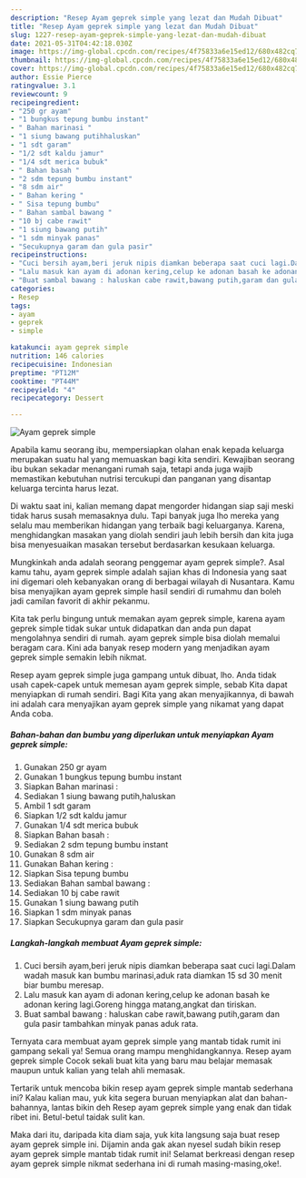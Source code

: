 ```yaml
---
description: "Resep Ayam geprek simple yang lezat dan Mudah Dibuat"
title: "Resep Ayam geprek simple yang lezat dan Mudah Dibuat"
slug: 1227-resep-ayam-geprek-simple-yang-lezat-dan-mudah-dibuat
date: 2021-05-31T04:42:18.030Z
image: https://img-global.cpcdn.com/recipes/4f75833a6e15ed12/680x482cq70/ayam-geprek-simple-foto-resep-utama.jpg
thumbnail: https://img-global.cpcdn.com/recipes/4f75833a6e15ed12/680x482cq70/ayam-geprek-simple-foto-resep-utama.jpg
cover: https://img-global.cpcdn.com/recipes/4f75833a6e15ed12/680x482cq70/ayam-geprek-simple-foto-resep-utama.jpg
author: Essie Pierce
ratingvalue: 3.1
reviewcount: 9
recipeingredient:
- "250 gr ayam"
- "1 bungkus tepung bumbu instant"
- " Bahan marinasi "
- "1 siung bawang putihhaluskan"
- "1 sdt garam"
- "1/2 sdt kaldu jamur"
- "1/4 sdt merica bubuk"
- " Bahan basah "
- "2 sdm tepung bumbu instant"
- "8 sdm air"
- " Bahan kering "
- " Sisa tepung bumbu"
- " Bahan sambal bawang "
- "10 bj cabe rawit"
- "1 siung bawang putih"
- "1 sdm minyak panas"
- "Secukupnya garam dan gula pasir"
recipeinstructions:
- "Cuci bersih ayam,beri jeruk nipis diamkan beberapa saat cuci lagi.Dalam wadah masuk kan bumbu marinasi,aduk rata diamkan 15 sd 30 menit biar bumbu meresap."
- "Lalu masuk kan ayam di adonan kering,celup ke adonan basah ke adonan kering lagi.Goreng hingga matang,angkat dan tiriskan."
- "Buat sambal bawang : haluskan cabe rawit,bawang putih,garam dan gula pasir tambahkan minyak panas aduk rata."
categories:
- Resep
tags:
- ayam
- geprek
- simple

katakunci: ayam geprek simple 
nutrition: 146 calories
recipecuisine: Indonesian
preptime: "PT12M"
cooktime: "PT44M"
recipeyield: "4"
recipecategory: Dessert

---
```



![Ayam geprek simple](https://img-global.cpcdn.com/recipes/4f75833a6e15ed12/680x482cq70/ayam-geprek-simple-foto-resep-utama.jpg)

Apabila kamu seorang ibu, mempersiapkan olahan enak kepada keluarga merupakan suatu hal yang memuaskan bagi kita sendiri. Kewajiban seorang ibu bukan sekadar menangani rumah saja, tetapi anda juga wajib memastikan kebutuhan nutrisi tercukupi dan panganan yang disantap keluarga tercinta harus lezat.

Di waktu  saat ini, kalian memang dapat mengorder hidangan siap saji meski tidak harus susah memasaknya dulu. Tapi banyak juga lho mereka yang selalu mau memberikan hidangan yang terbaik bagi keluarganya. Karena, menghidangkan masakan yang diolah sendiri jauh lebih bersih dan kita juga bisa menyesuaikan masakan tersebut berdasarkan kesukaan keluarga. 



Mungkinkah anda adalah seorang penggemar ayam geprek simple?. Asal kamu tahu, ayam geprek simple adalah sajian khas di Indonesia yang saat ini digemari oleh kebanyakan orang di berbagai wilayah di Nusantara. Kamu bisa menyajikan ayam geprek simple hasil sendiri di rumahmu dan boleh jadi camilan favorit di akhir pekanmu.

Kita tak perlu bingung untuk memakan ayam geprek simple, karena ayam geprek simple tidak sukar untuk didapatkan dan anda pun dapat mengolahnya sendiri di rumah. ayam geprek simple bisa diolah memalui beragam cara. Kini ada banyak resep modern yang menjadikan ayam geprek simple semakin lebih nikmat.

Resep ayam geprek simple juga gampang untuk dibuat, lho. Anda tidak usah capek-capek untuk memesan ayam geprek simple, sebab Kita dapat menyiapkan di rumah sendiri. Bagi Kita yang akan menyajikannya, di bawah ini adalah cara menyajikan ayam geprek simple yang nikamat yang dapat Anda coba.

<!--inarticleads1-->

##### Bahan-bahan dan bumbu yang diperlukan untuk menyiapkan Ayam geprek simple:

1. Gunakan 250 gr ayam
1. Gunakan 1 bungkus tepung bumbu instant
1. Siapkan  Bahan marinasi :
1. Sediakan 1 siung bawang putih,haluskan
1. Ambil 1 sdt garam
1. Siapkan 1/2 sdt kaldu jamur
1. Gunakan 1/4 sdt merica bubuk
1. Siapkan  Bahan basah :
1. Sediakan 2 sdm tepung bumbu instant
1. Gunakan 8 sdm air
1. Gunakan  Bahan kering :
1. Siapkan  Sisa tepung bumbu
1. Sediakan  Bahan sambal bawang :
1. Sediakan 10 bj cabe rawit
1. Gunakan 1 siung bawang putih
1. Siapkan 1 sdm minyak panas
1. Siapkan Secukupnya garam dan gula pasir




<!--inarticleads2-->

##### Langkah-langkah membuat Ayam geprek simple:

1. Cuci bersih ayam,beri jeruk nipis diamkan beberapa saat cuci lagi.Dalam wadah masuk kan bumbu marinasi,aduk rata diamkan 15 sd 30 menit biar bumbu meresap.
1. Lalu masuk kan ayam di adonan kering,celup ke adonan basah ke adonan kering lagi.Goreng hingga matang,angkat dan tiriskan.
1. Buat sambal bawang : haluskan cabe rawit,bawang putih,garam dan gula pasir tambahkan minyak panas aduk rata.




Ternyata cara membuat ayam geprek simple yang mantab tidak rumit ini gampang sekali ya! Semua orang mampu menghidangkannya. Resep ayam geprek simple Cocok sekali buat kita yang baru mau belajar memasak maupun untuk kalian yang telah ahli memasak.

Tertarik untuk mencoba bikin resep ayam geprek simple mantab sederhana ini? Kalau kalian mau, yuk kita segera buruan menyiapkan alat dan bahan-bahannya, lantas bikin deh Resep ayam geprek simple yang enak dan tidak ribet ini. Betul-betul taidak sulit kan. 

Maka dari itu, daripada kita diam saja, yuk kita langsung saja buat resep ayam geprek simple ini. Dijamin anda gak akan nyesel sudah bikin resep ayam geprek simple mantab tidak rumit ini! Selamat berkreasi dengan resep ayam geprek simple nikmat sederhana ini di rumah masing-masing,oke!.

